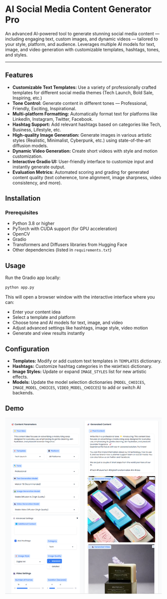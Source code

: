 # AI Social Media Content Generator Pro


An advanced AI-powered tool to generate stunning social media content — including engaging text, custom images, and dynamic videos — tailored to your style, platform, and audience. Leverages multiple AI models for text, image, and video generation with customizable templates, hashtags, tones, and styles.

---

## Features

- **Customizable Text Templates:** Use a variety of professionally crafted templates for different social media themes (Tech Launch, Bold Sale, Inspiring, etc.)
- **Tone Control:** Generate content in different tones — Professional, Friendly, Exciting, Inspirational.
- **Multi-platform Formatting:** Automatically format text for platforms like LinkedIn, Instagram, Twitter, Facebook.
- **Hashtag Support:** Add relevant hashtags based on categories like Tech, Business, Lifestyle, etc.
- **High-quality Image Generation:** Generate images in various artistic styles (Realistic, Minimalist, Cyberpunk, etc.) using state-of-the-art diffusion models.
- **Dynamic Video Generation:** Create short videos with style and motion customization.
- **Interactive Gradio UI:** User-friendly interface to customize input and instantly generate output.
- **Evaluation Metrics:** Automated scoring and grading for generated content quality (text coherence, tone alignment, image sharpness, video consistency, and more).

## Installation

### Prerequisites

- Python 3.8 or higher
- PyTorch with CUDA support (for GPU acceleration)
- OpenCV
- Gradio
- Transformers and Diffusers libraries from Hugging Face
- Other dependencies (listed in `requirements.txt`)

## Usage

Run the Gradio app locally:

```bash
python app.py
```

This will open a browser window with the interactive interface where you can:

- Enter your content idea
- Select a template and platform
- Choose tone and AI models for text, image, and video
- Adjust advanced settings like hashtags, image style, video motion
- Generate and view results instantly


## Configuration

- **Templates:** Modify or add custom text templates in `TEMPLATES` dictionary.
- **Hashtags:** Customize hashtag categories in the `HASHTAGS` dictionary.
- **Image Styles:** Update or expand `IMAGE_STYLES` list for new artistic effects.
- **Models:** Update the model selection dictionaries (`MODEL_CHOICES`, `IMAGE_MODEL_CHOICES`, `VIDEO_MODEL_CHOICES`) to add or switch AI backends.

## Demo

![AI Social Media Generator](./outputs/Output1.png)

